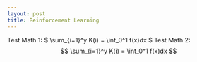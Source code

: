 ```yaml
---
layout: post
title: Reinforcement Learning
---
```


Test Math 1: $ \sum_{i=1}^y K(i) = \int_0^1 f(x)dx $
Test Math 2: $$ \sum_{i=1}^y K(i) = \int_0^1 f(x)dx $$
